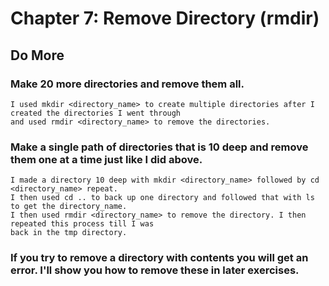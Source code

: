 
# Chapter 7: Remove Directory (rmdir)

## Do More

### Make 20 more directories and remove them all.

    I used mkdir <directory_name> to create multiple directories after I created the directories I went through 
    and used rmdir <directory_name> to remove the directories. 

### Make a single path of directories that is 10 deep and remove them one at a time just like I did above.

    I made a directory 10 deep with mkdir <directory_name> followed by cd <directory_name> repeat.
    I then used cd .. to back up one directory and followed that with ls to get the directory_name. 
    I then used rmdir <directory_name> to remove the directory. I then repeated this process till I was 
    back in the tmp directory.

### If you try to remove a directory with contents you will get an error. I'll show you how to remove these in later exercises.

    
        
